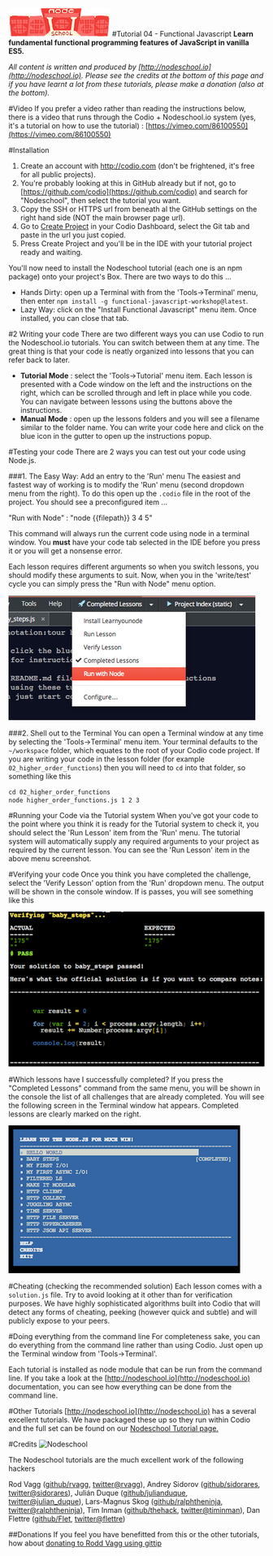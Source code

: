 [![nodeschool-logo](stuff/nodeschool.png)](http://nodeschool.io)
#Tutorial 04 - Functional Javascript
**Learn fundamental functional programming features of JavaScript in vanilla ES5.**


*All content is written and produced by [http://nodeschool.io](http://nodeschool.io). Please see the credits at the bottom of this page and if you have learnt a lot from these tutorials, please make a donation (also at the bottom).*

#Video
If you prefer a video rather than reading the instructions below, there is a video that runs through the Codio + Nodeschool.io system (yes, it's a tutorial on how to use the tutorial) : [https://vimeo.com/86100550](https://vimeo.com/86100550)


#Installation
1. Create an account with http://codio.com (don't be frightened, it's free for all public projects).
1. You're probably looking at this in GitHub already but if not, go to [https://github.com/codio](https://github.com/codio) and search for "Nodeschool", then select the tutorial you want.
2. Copy the SSH or HTTPS url from beneath al the GitHub settings on the right hand side (NOT the main browser page url).
3. Go to [Create Project](https://codio.com/s/docs/console/creating/) in your Codio Dashboard, select the Git tab and paste in the url you just copied.
4. Press Create Project and you'll be in the IDE with your tutorial project ready and waiting.

You'll now need to install the Nodeschool tutorial (each one is an npm package) onto your project's Box. There are two ways to do this ...

- Hands Dirty: open up a Terminal with from the 'Tools->Terminal' menu, then enter `npm install -g functional-javascript-workshop@latest`.
- Lazy Way: click on the "Install Functional Javascript" menu item. Once installed, you can close that tab.


#2 Writing your code
There are two different ways you can use Codio to run the Nodeschool.io tutorials. You can switch between them at any time. The great thing is that your code is neatly organized into lessons that you can refer back to later.

- **Tutorial Mode** : select the 'Tools->Tutorial' menu item. Each lesson is presented with a Code window on the left and the instructions on the right, which can be scrolled through and left in place while you code. You can navigate between lessons using the buttons above the instructions.
- **Manual Mode** : open up the lessons folders and you will see a filename similar to the folder name. You can write your code here and click on the blue icon in the gutter to open up the instructions popup.


#Testing your code
There are 2 ways you can test out your code using Node.js.

###1. The Easy Way: Add an entry to the 'Run' menu
The easiest and fastest way of working is to modify the 'Run' menu (second dropdown menu from the right). To do this open up the `.codio` file in the root of the project. You should see a preconfigured item ...

  "Run with Node" : "node {{filepath}} 3 4 5"

This command will always run the current code using node in a terminal window. You **must** have your code tab selected in the IDE before you press it or you will get a nonsense error. 

Each lesson requires different arguments so when you switch lessons, you should modify these arguments to suit. Now, when you in the 'write/test' cycle you can simply press the "Run with Node" menu option. 

![instructions](stuff/menu.png)

###2. Shell out to the Terminal
You can open a Terminal window at any time by selecting the 'Tools->Terminal' menu item. Your terminal defaults to the `~/workspace` folder, which equates to the root of your Codio code project. If you are writing your code in the lesson folder (for example `02_higher_order_functions`) then you will need to `cd` into that folder, so something like this

    cd 02_higher_order_functions
    node higher_order_functions.js 1 2 3

#Running your Code via the Tutorial system
When you've got your code to the point where you think it is ready for the Tutorial system to check it, you should select the 'Run Lesson' item from the 'Run' menu. The tutorial system will automatically supply any required arguments to your project as required by the current lesson. You can see the 'Run Lesson' item in the above menu screenshot.

#Verifying your code
Once you think you have completed the challenge, select the 'Verify Lesson' option from the 'Run' dropdown menu. The output will be shown in the console window. If is passes, you will see something like this

![Passed](stuff/passed.png)

#Which lessons have I successfully completed?
If you press the "Completed Lessons" command from the same menu, you will be shown in the console the list of all challenges that are already completed. You will see the following screen in the Terminal window hat appears. Completed lessons are clearly marked on the right.

![Passed](stuff/completed.png)

#Cheating (checking the recommended solution)
Each lesson comes with a `solution.js` file. Try to avoid looking at it other than for verification purposes. We have highly sophisticated algorithms built into Codio that will detect any forms of cheating, peeking (however quick and subtle) and will publicly expose to your peers.

#Doing everything from the command line
For completeness sake, you can do everything from the command line rather than using Codio. Just open up the Terminal window from 'Tools->Terminal'.

Each tutorial is installed as node module that can be run from the command line. If you take a look at the [http://nodeschool.io](http://nodeschool.io) documentation, you can see how everything can be done from the command line.

#Other Tutorials
[http://nodeschool.io](http://nodeschool.io) has a several excellent tutorials. We have packaged these up so they run within Codio and the full set can be found on our [Nodeschool Tutorial page.](http://codio.com/tutorials)

#Credits
![Nodeschool](http://nodeschool.io/images/nodeschool.png)

The Nodeschool tutorials are the much excellent work of the following hackers

Rod Vagg ([github/rvagg](https://github.com/rvagg), [twitter@rvagg](http://twitter.com/rvagg)), 
Andrey Sidorov ([github/sidorares](https://github.com/sidorares), [twitter@sidorares](http://twitter.com/sidorares)), 
Julián Duque ([github/julianduque](https://github.com/julianduque), [twitter@julian_duque](http://twitter.com/julian_duque)), 
Lars-Magnus Skog ([github/ralphtheninja](https://github.com/ralphtheninja), [twitter@ralphtheninja](http://twitter.com/ralphtheninja)), 
Tim Inman ([github/thehack](https://github.com/thehack), [twitter@timinman](http://twitter.com/timinman)), 
Dan Flettre ([github/Flet](https://github.com/Flet), [twitter@flettre](http://twitter.com/flettre)) 

##Donations
If you feel you have benefitted from this or the other tutorials, how about [donating to Rodd Vagg using gittip](https://www.gittip.com/rvagg/)